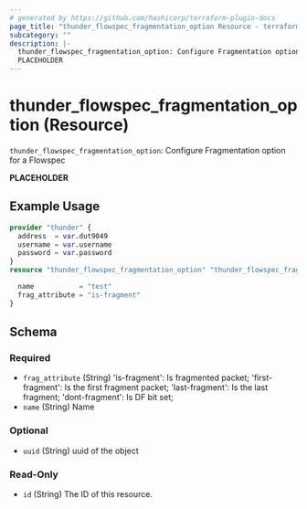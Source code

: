 ```yaml
---
# generated by https://github.com/hashicorp/terraform-plugin-docs
page_title: "thunder_flowspec_fragmentation_option Resource - terraform-provider-thunder"
subcategory: ""
description: |-
  thunder_flowspec_fragmentation_option: Configure Fragmentation option for a Flowspec
  PLACEHOLDER
---
```


# thunder_flowspec_fragmentation_option (Resource)

`thunder_flowspec_fragmentation_option`: Configure Fragmentation option for a Flowspec

__PLACEHOLDER__

## Example Usage

```terraform
provider "thunder" {
  address  = var.dut9049
  username = var.username
  password = var.password
}
resource "thunder_flowspec_fragmentation_option" "thunder_flowspec_fragmentation_option" {

  name           = "test"
  frag_attribute = "is-fragment"
}
```

<!-- schema generated by tfplugindocs -->
## Schema

### Required

- `frag_attribute` (String) 'is-fragment': Is fragmented packet; 'first-fragment': Is the first fragment packet; 'last-fragment': Is the last fragment; 'dont-fragment': Is DF bit set;
- `name` (String) Name

### Optional

- `uuid` (String) uuid of the object

### Read-Only

- `id` (String) The ID of this resource.


